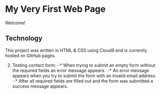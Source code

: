 # My Very First Web Page

Welcome!

## Technology

This project was written in HTML & CSS using Cloud9 and is currently hosted on GitHub pages.

2. Testing contact form: 
⋅⋅* When trying to submit an empty form without the required fields an error message appears. 
⋅⋅* An error message appears when you try to submit the form with an invalid email address.
⋅⋅* After all required fields are filled out and the form was submitted a success message appears.
